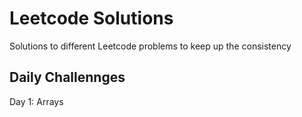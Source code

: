# Leetcode Solutions
 Solutions to different Leetcode problems to keep up the consistency

## Daily Challennges

Day 1: Arrays
